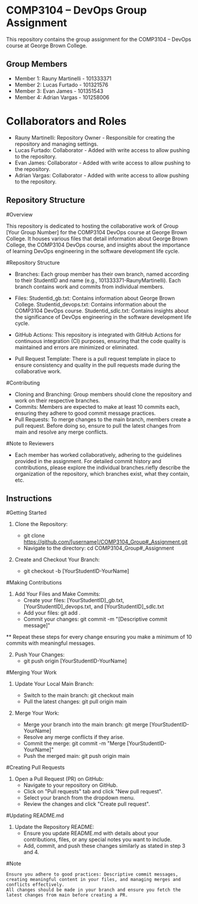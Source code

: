 # COMP3104 – DevOps Group Assignment

This repository contains the group assignment for the COMP3104 – DevOps course at George Brown College.

## Group Members

- Member 1: Rauny Martinelli - 101333371
- Member 2: Lucas Furtado - 101321576
- Member 3: Evan James - 101351543
- Member 4: Adrian Vargas - 101258006

# Collaborators and Roles

- Rauny Martinelli: Repository Owner - Responsible for creating the repository and managing settings.
- Lucas Furtado: Collaborator - Added with write access to allow pushing to the repository.
- Evan James: Collaborator - Added with write access to allow pushing to the repository.
- Adrian Vargas: Collaborator - Added with write access to allow pushing to the repository.

## Repository Structure

#Overview

This repository is dedicated to hosting the collaborative work of Group [Your Group Number] for the COMP3104 DevOps course at George Brown College.
It houses various files that detail information about George Brown College, the COMP3104 DevOps course, and insights about the importance of learning
DevOps engineering in the software development life cycle.

#Repository Structure

-  Branches: Each group member has their own branch, named according to their StudentID and name (e.g., 101333371-RaunyMartinelli).
   Each branch contains work and commits from individual members.

-  Files:
        Studentid_gb.txt: Contains information about George Brown College.
        Studentid_devops.txt: Contains information about the COMP3104 DevOps course.
        Studentid_sdlc.txt: Contains insights about the significance of DevOps engineering in the software development life cycle.

-  GitHub Actions: This repository is integrated with GitHub Actions for continuous integration (CI) purposes, ensuring that the code quality is
    maintained and errors are minimized or eliminated.

-  Pull Request Template: There is a pull request template in place to ensure consistency and quality in the pull requests made during the collaborative
    work.

#Contributing

 -  Cloning and Branching: Group members should clone the repository and work on their respective branches.
 -  Commits: Members are expected to make at least 10 commits each, ensuring they adhere to good commit message practices.
 -  Pull Requests: To merge changes to the main branch, members create a pull request. Before doing so, ensure to pull the latest changes from main
    and resolve any merge conflicts.

#Note to Reviewers

 - Each member has worked collaboratively, adhering to the guidelines provided in the assignment. For detailed commit history and contributions, please
   explore the individual branches.riefly describe the organization of the repository, which branches exist, what they contain, etc.

## Instructions

#Getting Started

  1. Clone the Repository:
      -  git clone https://github.com/[username]/COMP3104_Group#_Assignment.git
      -  Navigate to the directory: cd COMP3104_Group#_Assignment

  2. Create and Checkout Your Branch:
      -  git checkout -b [YourStudentID-YourName]

#Making Contributions

  1. Add Your Files and Make Commits:
      -  Create your files: [YourStudentID]_gb.txt, [YourStudentID]_devops.txt, and [YourStudentID]_sdlc.txt
      -  Add your files: git add .
      -  Commit your changes: git commit -m "[Descriptive commit message]"

   ** Repeat these steps for every change ensuring you make a minimum of 10 commits with meaningful messages.

  2. Push Your Changes:
      -  git push origin [YourStudentID-YourName]

#Merging Your Work

  1. Update Your Local Main Branch:
      -  Switch to the main branch: git checkout main
      -  Pull the latest changes: git pull origin main

  2. Merge Your Work:
      -  Merge your branch into the main branch: git merge [YourStudentID-YourName]
      -  Resolve any merge conflicts if they arise.
      -  Commit the merge: git commit -m "Merge [YourStudentID-YourName]"
      -  Push the merged main: git push origin main

#Creating Pull Requests

  1. Open a Pull Request (PR) on GitHub:
      -  Navigate to your repository on GitHub.
      -  Click on "Pull requests" tab and click "New pull request".
      -  Select your branch from the dropdown menu.
      -  Review the changes and click "Create pull request".

#Updating README.md

  1. Update the Repository README:
      -  Ensure you update README.md with details about your contributions, files, or any special notes you want to include.
      -  Add, commit, and push these changes similarly as stated in step 3 and 4.

#Note

    Ensure you adhere to good practices: Descriptive commit messages, creating meaningful content in your files, and managing merges and conflicts effectively.
    All changes should be made in your branch and ensure you fetch the latest changes from main before creating a PR.



